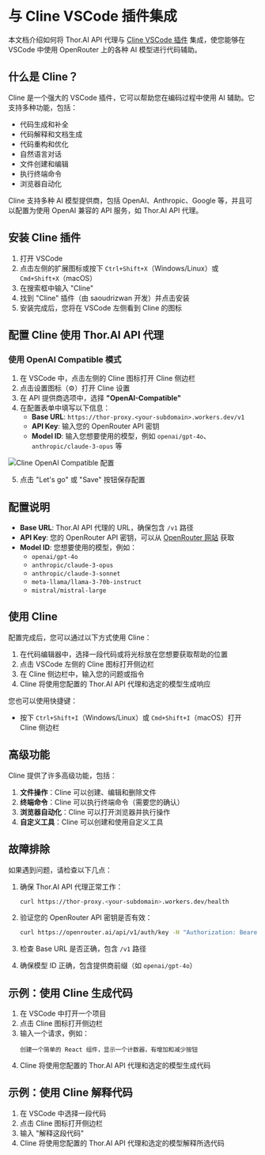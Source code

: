 # 与 Cline VSCode 插件集成

本文档介绍如何将 Thor.AI API 代理与 [Cline VSCode 插件](https://marketplace.visualstudio.com/items?itemName=saoudrizwan.claude-dev) 集成，使您能够在 VSCode 中使用 OpenRouter 上的各种 AI 模型进行代码辅助。

## 什么是 Cline？

Cline 是一个强大的 VSCode 插件，它可以帮助您在编码过程中使用 AI 辅助。它支持多种功能，包括：

- 代码生成和补全
- 代码解释和文档生成
- 代码重构和优化
- 自然语言对话
- 文件创建和编辑
- 执行终端命令
- 浏览器自动化

Cline 支持多种 AI 模型提供商，包括 OpenAI、Anthropic、Google 等，并且可以配置为使用 OpenAI 兼容的 API 服务，如 Thor.AI API 代理。

## 安装 Cline 插件

1. 打开 VSCode
2. 点击左侧的扩展图标或按下 `Ctrl+Shift+X`（Windows/Linux）或 `Cmd+Shift+X`（macOS）
3. 在搜索框中输入 "Cline"
4. 找到 "Cline" 插件（由 saoudrizwan 开发）并点击安装
5. 安装完成后，您将在 VSCode 左侧看到 Cline 的图标

## 配置 Cline 使用 Thor.AI API 代理

### 使用 OpenAI Compatible 模式

1. 在 VSCode 中，点击左侧的 Cline 图标打开 Cline 侧边栏
2. 点击设置图标（⚙️）打开 Cline 设置
3. 在 API 提供商选项中，选择 **"OpenAI-Compatible"**
4. 在配置表单中填写以下信息：
   - **Base URL**: `https://thor-proxy.<your-subdomain>.workers.dev/v1`
   - **API Key**: 输入您的 OpenRouter API 密钥
   - **Model ID**: 输入您想要使用的模型，例如 `openai/gpt-4o`、`anthropic/claude-3-opus` 等

![Cline OpenAI Compatible 配置](../assets/cline-openai-compatible.png)

5. 点击 "Let's go" 或 "Save" 按钮保存配置

## 配置说明

- **Base URL**: Thor.AI API 代理的 URL，确保包含 `/v1` 路径
- **API Key**: 您的 OpenRouter API 密钥，可以从 [OpenRouter 网站](https://openrouter.ai/keys) 获取
- **Model ID**: 您想要使用的模型，例如：
  - `openai/gpt-4o`
  - `anthropic/claude-3-opus`
  - `anthropic/claude-3-sonnet`
  - `meta-llama/llama-3-70b-instruct`
  - `mistral/mistral-large`

## 使用 Cline

配置完成后，您可以通过以下方式使用 Cline：

1. 在代码编辑器中，选择一段代码或将光标放在您想要获取帮助的位置
2. 点击 VSCode 左侧的 Cline 图标打开侧边栏
3. 在 Cline 侧边栏中，输入您的问题或指令
4. Cline 将使用您配置的 Thor.AI API 代理和选定的模型生成响应

您也可以使用快捷键：
- 按下 `Ctrl+Shift+I`（Windows/Linux）或 `Cmd+Shift+I`（macOS）打开 Cline 侧边栏

## 高级功能

Cline 提供了许多高级功能，包括：

1. **文件操作**：Cline 可以创建、编辑和删除文件
2. **终端命令**：Cline 可以执行终端命令（需要您的确认）
3. **浏览器自动化**：Cline 可以打开浏览器并执行操作
4. **自定义工具**：Cline 可以创建和使用自定义工具

## 故障排除

如果遇到问题，请检查以下几点：

1. 确保 Thor.AI API 代理正常工作：
   ```bash
   curl https://thor-proxy.<your-subdomain>.workers.dev/health
   ```

2. 验证您的 OpenRouter API 密钥是否有效：
   ```bash
   curl https://openrouter.ai/api/v1/auth/key -H "Authorization: Bearer your-openrouter-api-key"
   ```

3. 检查 Base URL 是否正确，包含 `/v1` 路径

4. 确保模型 ID 正确，包含提供商前缀（如 `openai/gpt-4o`）

## 示例：使用 Cline 生成代码

1. 在 VSCode 中打开一个项目
2. 点击 Cline 图标打开侧边栏
3. 输入一个请求，例如：
   ```
   创建一个简单的 React 组件，显示一个计数器，有增加和减少按钮
   ```
4. Cline 将使用您配置的 Thor.AI API 代理和选定的模型生成代码

## 示例：使用 Cline 解释代码

1. 在 VSCode 中选择一段代码
2. 点击 Cline 图标打开侧边栏
3. 输入 "解释这段代码"
4. Cline 将使用您配置的 Thor.AI API 代理和选定的模型解释所选代码
